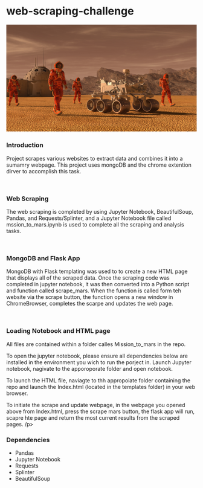 # web-scraping-challenge
<img src="Missions_to_Mars/templates/images/mission_to_mars.png" alt="Mission to Mars">
<br>
<h3>Introduction</h3>

Project scrapes various websites to extract data and combines it into a sumamry webpage. This project uses mongoDB and the chrome extention dirver to accomplish this task. 

<br>
<h3>Web Scraping</h3>
<p>The web scraping is completed by using Jupyter Notebook, BeautifulSoup, Pandas, and Requests/Splinter, and a Jupyter Notebook file called mssion_to_mars.ipynb is used to complete all the scraping and analysis tasks.</p>
<br>
<h3>MongoDB and Flask App</h3>
<p>MongoDB with Flask templating was used to to create a new HTML page that displays all of the scraped data. Once the scraping code was completed in jupyter notebook, it was then converted into a Python script and function called scrape_mars. When the function is called form teh website via the scrape button, the function opens a new window in ChromeBrowser, completes the scarpe and updates the web page. 
</p>
<br>
<h3>Loading Notebook and HTML page</h3>
<p>All files are contained within a folder calles Mission_to_mars in the repo.</p>
<p>To open the jupyter notebook, please ensure all dependencies below are installed in the environment you wich to run the porject in. Launch Jupyter notebook, nagivate to the apporoporate folder and open notebook.
</p>
<p>To launch the HTML file, naviagte to thh appropoiate folder containing the repo and launch the Index.html (located in the templates folder) in your web browser.</p>
<p>To initiate the scrape and update webpage, in the webpage you opened above from Index.html, press the scrape mars button, the flask app will run, scapre hte page and return the most current results from the scraped pages. /p><br>

<h3>Dependencies</h3>
 <ul>
<li>Pandas</li>
<li>Jupyter Notebook</li>
<li>Requests</li>
<li>Splinter</li>
<li>BeautifulSoup</li></ul>
